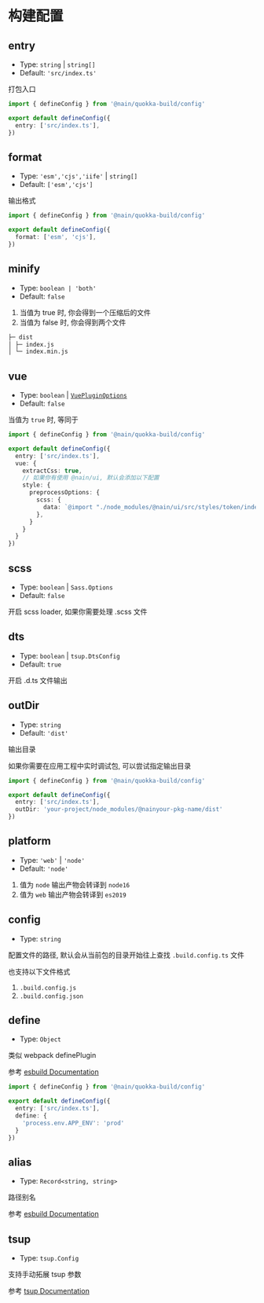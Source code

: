 # 构建配置

## entry

- Type: `string` | `string[]`
- Default: `'src/index.ts'`

打包入口

```ts
import { defineConfig } from '@nain/quokka-build/config'

export default defineConfig({
  entry: ['src/index.ts'],
})
```

## format

- Type: `'esm','cjs','iife'` | `string[]`
- Default: `['esm','cjs']`

输出格式

```ts
import { defineConfig } from '@nain/quokka-build/config'

export default defineConfig({
  format: ['esm', 'cjs'],
})
```

## minify

- Type: `boolean | 'both'`
- Default: `false`

1. 当值为 true 时, 你会得到一个压缩后的文件
2. 当值为 false 时, 你会得到两个文件

```bash
├─ dist
│ ├─ index.js
│ └─ index.min.js
```

## vue

- Type: `boolean` | [`VuePluginOptions`](./reference)
- Default: `false`

当值为 `true` 时, 等同于

```ts
import { defineConfig } from '@nain/quokka-build/config'

export default defineConfig({
  entry: ['src/index.ts'],
  vue: {
    extractCss: true,
    // 如果你有使用 @nain/ui, 默认会添加以下配置
    style: {
      preprocessOptions: {
        scss: {
          data: `@import "./node_modules/@nain/ui/src/styles/token/index.scss";`,
        },
      }
    }
  }
})
```

## scss

- Type: `boolean` | `Sass.Options`
- Default: `false`

开启 scss loader, 如果你需要处理 .scss 文件

## dts

- Type: `boolean` | `tsup.DtsConfig`
- Default: `true`

开启 .d.ts 文件输出

## outDir

- Type: `string`
- Default: `'dist'`

输出目录

如果你需要在应用工程中实时调试包, 可以尝试指定输出目录

```ts
import { defineConfig } from '@nain/quokka-build/config'

export default defineConfig({
  entry: ['src/index.ts'],
  outDir: 'your-project/node_modules/@nainyour-pkg-name/dist'
})
```

## platform

- Type: `'web'` | `'node'`
- Default: `'node'`

1. 值为 `node` 输出产物会转译到 `node16`
2. 值为 `web` 输出产物会转译到 `es2019`

## config

- Type: `string`

配置文件的路径, 默认会从当前包的目录开始往上查找 `.build.config.ts` 文件

也支持以下文件格式

1. `.build.config.js`
2. `.build.config.json`

## define

- Type: `Object`

类似 webpack definePlugin

参考 [esbuild Documentation](https://esbuild.github.io/api/#define)

```ts
import { defineConfig } from '@nain/quokka-build/config'

export default defineConfig({
  entry: ['src/index.ts'],
  define: {
    'process.env.APP_ENV': 'prod'
  }
})
```

## alias

- Type: `Record<string, string>`

路径别名

参考 [esbuild Documentation](https://esbuild.github.io/api/#alias)

## tsup

- Type: `tsup.Config`

支持手动拓展 tsup 参数

参考 [tsup Documentation](https://tsup.egoist.dev/#interop-with-commonjs)
